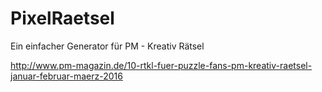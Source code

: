 # PixelRaetsel

Ein einfacher Generator für PM - Kreativ Rätsel

http://www.pm-magazin.de/10-rtkl-fuer-puzzle-fans-pm-kreativ-raetsel-januar-februar-maerz-2016
